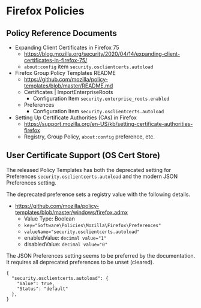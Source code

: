 # Firefox Policies

## Policy Reference Documents

* Expanding Client Certificates in Firefox 75
  *  https://blog.mozilla.org/security/2020/04/14/expanding-client-certificates-in-firefox-75/
  *  `about:config` item `security.osclientcerts.autoload`
* Firefox Group Policy Templates README
  * https://github.com/mozilla/policy-templates/blob/master/README.md
  * Certificates | ImportEnterpriseRoots
    * Configuration Item `security.enterprise_roots.enabled`
  * Preferences
    * Configuration Item `security.osclientcerts.autoload`
* Setting Up Certificate Authorities (CAs) in Firefox
  * https://support.mozilla.org/en-US/kb/setting-certificate-authorities-firefox
  * Registry, Group Policy, `about:config` preference, etc.

## User Certificate Support (OS Cert Store)

The released Policy Templates has both the deprecated setting for Preferences `security.osclientcerts.autoload` and the modern JSON Preferences setting. 

The deprecated preference sets a registry value with the following details.

* https://github.com/mozilla/policy-templates/blob/master/windows/firefox.admx
  * Value Type: Boolean
  * `key="Software\Policies\Mozilla\Firefox\Preferences"`
  * `valueName="security.osclientcerts.autoload"`
  * enabledValue: `decimal value="1"`
  * disabledValue: `decimal value="0"`

The JSON Preferences setting seems to be preferred by the documentation. It requires all deprecated preferences to be unset (cleared).

```
{
  "security.osclientcerts.autoload": {
    "Value": true,
    "Status": "default"
  },
}
```

